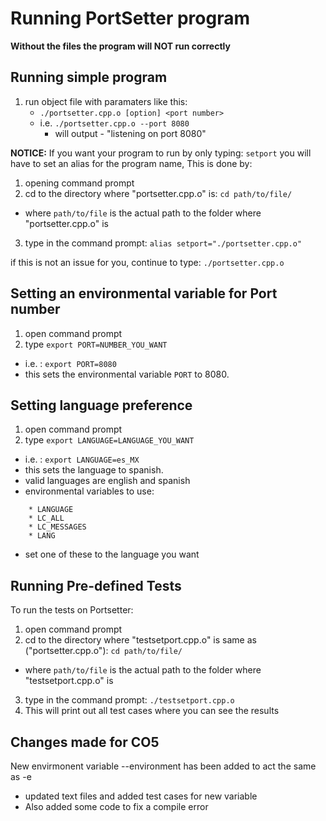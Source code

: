 # Running PortSetter program #

**Without the files the program will NOT run correctly**

## Running simple program ##

1. run object file with paramaters like this:
    * `./portsetter.cpp.o [option] <port number>`
    * i.e. `./portsetter.cpp.o --port 8080`
        * will output - "listening on port 8080"

**NOTICE:**
If you want your program to run by only typing: `setport`
you will have to set an alias for the program name, This is done by:

1. opening command prompt
2. cd to the directory where "portsetter.cpp.o" is: `cd path/to/file/` 
* where `path/to/file` is the actual path to the folder where "portsetter.cpp.o" is
3. type in the command prompt: `alias setport="./portsetter.cpp.o"`

if this is not an issue for you, continue to type: `./portsetter.cpp.o`

## Setting an environmental variable for Port number ##

1. open command prompt
2. type `export PORT=NUMBER_YOU_WANT`
* i.e. : `export PORT=8080`
* this sets the environmental variable `PORT` to 8080.

## Setting language preference ##

1. open command prompt
2. type `export LANGUAGE=LANGUAGE_YOU_WANT`
* i.e. : `export LANGUAGE=es_MX`
* this sets the language to spanish.
* valid languages are english and spanish
* environmental variables to use: 
```
    * LANGUAGE
    * LC_ALL
    * LC_MESSAGES
    * LANG
```
* set one of these to the language you want 

## Running Pre-defined Tests ##

To run the tests on Portsetter:

1. open command prompt
2. cd to the directory where "testsetport.cpp.o" is same as ("portsetter.cpp.o"): `cd path/to/file/` 
* where `path/to/file` is the actual path to the folder where "testsetport.cpp.o" is
3. type in the command prompt: `./testsetport.cpp.o`
4. This will print out all test cases where you can see the results

## Changes made for CO5 ##
New envirmonent variable --environment has been added to act the same as -e
* updated text files and added test cases for new variable
* Also added some code to fix a compile error
